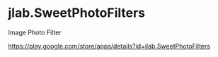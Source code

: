 # jlab.SweetPhotoFilters
Image Photo Filter

https://play.google.com/store/apps/details?id=jlab.SweetPhotoFilters
